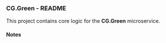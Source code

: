 
### CG.Green - README

This project contains core logic for the **CG.Green** microservice.

#### Notes








